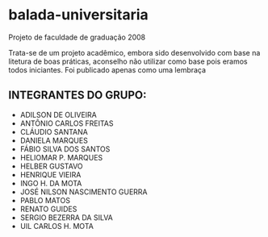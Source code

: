 # balada-universitaria
Projeto de faculdade de graduação 2008

Trata-se de um projeto acadêmico, embora sido desenvolvido com base na litetura de boas práticas, aconselho não utilizar como base pois eramos todos iniciantes.
Foi publicado apenas como uma lembraça

## INTEGRANTES DO GRUPO:
* ADILSON DE OLIVEIRA
* ANTÔNIO CARLOS FREITAS
* CLÁUDIO SANTANA
* DANIELA MARQUES
* FÁBIO SILVA DOS SANTOS
* HELIOMAR P. MARQUES
* HELBER GUSTAVO 
* HENRIQUE VIEIRA
* INGO H. DA MOTA	
* JOSÉ NILSON NASCIMENTO GUERRA	
* PABLO MATOS
* RENATO GUIDES	
* SERGIO BEZERRA DA SILVA	
* UIL CARLOS H. MOTA
